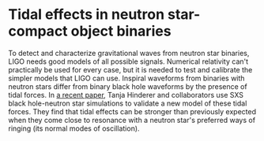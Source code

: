 # Tidal effects in neutron star-compact object binaries

To detect and characterize gravitational waves from neutron star binaries, LIGO needs good models of
all possible signals.  Numerical relativity can't practically be used for every case, but it is
needed to test and calibrate the simpler models that LIGO can use.  Inspiral waveforms from binaries
with neutron stars differ from binary black hole waveforms by the presence of tidal forces.  In [a
recent paper](http://arxiv.org/abs/1602.00599), Tanja Hinderer and collaborators use SXS black
hole-neutron star simulations to validate a new model of these tidal forces.  They find that tidal
effects can be stronger than previously expected when they come close to resonance with a neutron
star's preferred ways of ringing (its normal modes of oscillation).

